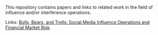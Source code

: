 This repository contains papers and links to related work in the field of influence and/or interference operations.

Links:
[Bulls, Bears, and Trolls: Social Media Influence Operations and Financial Market Risk](https://thestrategybridge.org/the-bridge/2021/11/3/bulls-bears-and-trolls-social-media-influence-operations-and-financial-market-risk).
